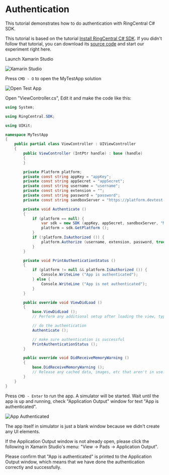 # Authentication

This tutorial demonstrates how to do authentication with RingCentral C# SDK.

This tutorial is based on the tutorial [Install RingCentral C# SDK](/installation/). If you didn't follow that tutorial, you can download its [source code](https://github.com/tylerlong/ringcentral-csharp-tutorials/tree/master/mac/installation) and start our experiment right here.

Launch Xamarin Studio

![Xamarin Studio](/screenshots/xamarin-studio.png)

Press `CMD - O` to open the MyTestApp solution

![Open Test App](/screenshots/open-test-app.png)

Open "ViewController.cs", Edit it and make the code like this:

```csharp
using System;

using RingCentral.SDK;

using UIKit;

namespace MyTestApp
{
	public partial class ViewController : UIViewController
	{
		public ViewController (IntPtr handle) : base (handle)
		{
		}

		private Platform platform;
		private const string appKey = "appKey";
		private const string appSecret = "appSecret";
		private const string username = "username";
		private const string extension = "";
		private const string password = "password";
		private const string sandboxServer = "https://platform.devtest.ringcentral.com";

		private void Authenticate ()
		{
			if (platform == null) {
				var sdk = new SDK (appKey, appSecret, sandboxServer, "MyTestApp", "1.0.0");
				platform = sdk.GetPlatform ();
			}
			if (!platform.IsAuthorized ()) {
				platform.Authorize (username, extension, password, true);
			}
		}

		private void PrintAuthenticationStatus ()
		{
			if (platform != null && platform.IsAuthorized ()) {
				Console.WriteLine ("App is authenticated");
			} else {
				Console.WriteLine ("App is not authenticated");
			}
		}

		public override void ViewDidLoad ()
		{
			base.ViewDidLoad ();
			// Perform any additional setup after loading the view, typically from a nib.

			// do the authentication
			Authenticate ();

			// make sure authentication is successful
			PrintAuthenticationStatus ();
		}

		public override void DidReceiveMemoryWarning ()
		{
			base.DidReceiveMemoryWarning ();
			// Release any cached data, images, etc that aren't in use.
		}
	}
}
```

Press `CMD - Enter` to run the app. A simulator will be started. Wait until the app is up and running, check "Application Output" window for text "App is authenticated".

![App Authenticated](/screenshots/app-authenticated.png)

The app itself in simulator is just a blank window because we didn't create any UI elements.

If the Application Output window is not already open, please click the following in Xamarin Studio's menu: "View -> Pads -> Application Output".

Please confirm that "App is authenticated" is printed to the Application Output window, which means that we have done the authentication correctly and successfully.
